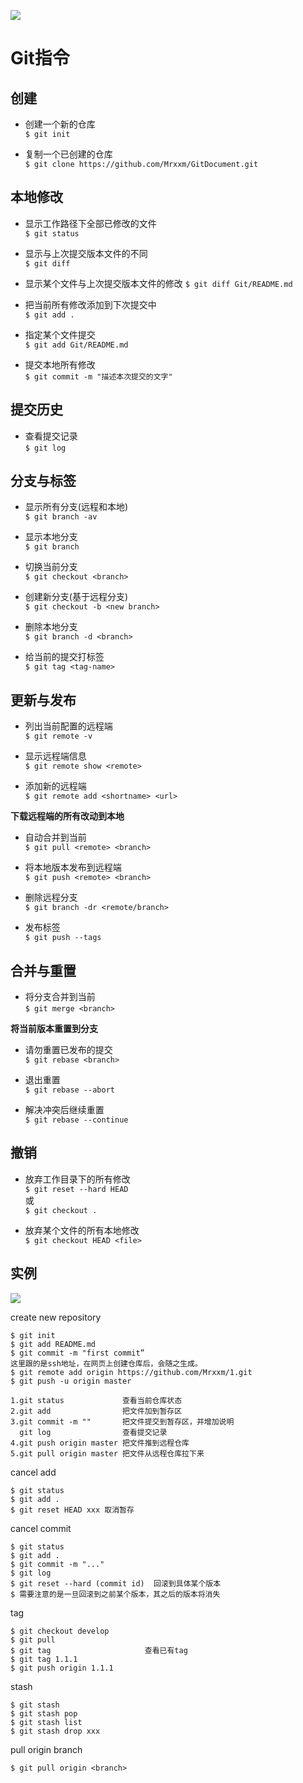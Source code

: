 ![](https://ss0.bdstatic.com/70cFuHSh_Q1YnxGkpoWK1HF6hhy/it/u=3926926408,3148912474&fm=27&gp=0.jpg)

# Git指令

## 创建 

* 创建一个新的仓库  
`$ git init`

* 复制一个已创建的仓库  
`$ git clone https://github.com/Mrxxm/GitDocument.git`

## 本地修改

* 显示工作路径下全部已修改的文件  
`$ git status`

* 显示与上次提交版本文件的不同  
`$ git diff`

* 显示某个文件与上次提交版本文件的修改
`$ git diff Git/README.md`

* 把当前所有修改添加到下次提交中  
`$ git add .`

* 指定某个文件提交  
`$ git add Git/README.md`

* 提交本地所有修改  
`$ git commit -m "描述本次提交的文字"`

## 提交历史

* 查看提交记录  
`$ git log`

## 分支与标签

* 显示所有分支(远程和本地)  
`$ git branch -av`

* 显示本地分支  
`$ git branch`

* 切换当前分支  
`$ git checkout <branch>`

* 创建新分支(基于远程分支)  
`$ git checkout -b <new branch>` 

* 删除本地分支  
`$ git branch -d <branch>` 

* 给当前的提交打标签  
`$ git tag <tag-name>`

## 更新与发布

* 列出当前配置的远程端  
`$ git remote -v`

* 显示远程端信息  
`$ git remote show <remote>`

* 添加新的远程端  
`$ git remote add <shortname> <url>`

**下载远程端的所有改动到本地**  

* 自动合并到当前    
`$ git pull <remote> <branch>`

* 将本地版本发布到远程端  
`$ git push <remote> <branch>`

* 删除远程分支  
`$ git branch -dr <remote/branch>` 

* 发布标签  
`$ git push --tags` 

## 合并与重置

* 将分支合并到当前  
`$ git merge <branch>`

**将当前版本重置到分支** 
 
* 请勿重置已发布的提交  
`$ git rebase <branch>`

* 退出重置  
`$ git rebase --abort`

* 解决冲突后继续重置  
`$ git rebase --continue`

## 撤销

* 放弃工作目录下的所有修改  
`$ git reset --hard HEAD`  
或  
`$ git checkout .`

* 放弃某个文件的所有本地修改  
`$ git checkout HEAD <file>`


## 实例

![](https://cdn.liaoxuefeng.com/cdn/files/attachments/001384907702917346729e9afbf4127b6dfbae9207af016000/0)

create new repository

```
$ git init
$ git add README.md
$ git commit -m "first commit”
这里跟的是ssh地址，在网页上创建仓库后，会随之生成。
$ git remote add origin https://github.com/Mrxxm/1.git       
$ git push -u origin master
```

```
1.git status             查看当前仓库状态
2.git add                把文件加到暂存区
3.git commit -m ""       把文件提交到暂存区，并增加说明
  git log                查看提交记录
4.git push origin master 把文件推到远程仓库
5.git pull origin master 把文件从远程仓库拉下来
```

cancel add

```
$ git status
$ git add .
$ git reset HEAD xxx 取消暂存
```

cancel commit

```
$ git status
$ git add .
$ git commit -m "..."
$ git log
$ git reset --hard (commit id)  回滚到具体某个版本
$ 需要注意的是一旦回滚到之前某个版本，其之后的版本将消失
```

tag

```
$ git checkout develop
$ git pull
$ git tag                     查看已有tag
$ git tag 1.1.1
$ git push origin 1.1.1
```

stash

```
$ git stash 
$ git stash pop
$ git stash list
$ git stash drop xxx
```

pull origin branch

```
$ git pull origin <branch>
```

